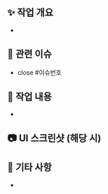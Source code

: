 ## ✨ 작업 개요

<!-- 어떤 기능을 구현했는지 간단히 설명해주세요. -->
- 
## 📌 관련 이슈

- close #이슈번호

## 📄 작업 내용
-

## 📷 UI 스크린샷 (해당 시)


<!-- 전/후 비교 이미지 등 첨부 -->

## 💬 기타 사항
-

<!-- 리뷰어가 알면 좋을 내용이 있다면 적어주세요 -->
